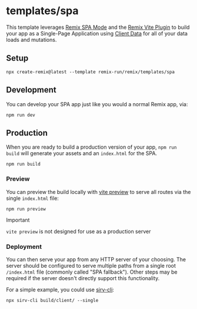 # templates/spa

This template leverages
[Remix SPA Mode](https://remix.run/docs/en/main/future/spa-mode) and the
[Remix Vite Plugin](https://remix.run/docs/en/main/future/vite) to build your
app as a Single-Page Application using
[Client Data](https://remix.run/docs/en/main/guides/client-data) for all of your
data loads and mutations.

## Setup

```shellscript
npx create-remix@latest --template remix-run/remix/templates/spa
```

## Development

You can develop your SPA app just like you would a normal Remix app, via:

```shellscript
npm run dev
```

## Production

When you are ready to build a production version of your app, `npm run build`
will generate your assets and an `index.html` for the SPA.

```shellscript
npm run build
```

### Preview

You can preview the build locally with
[vite preview](https://vitejs.dev/guide/cli#vite-preview) to serve all routes
via the single `index.html` file:

```shellscript
npm run preview
```

> [!IMPORTANT]
>
> `vite preview` is not designed for use as a production server

### Deployment

You can then serve your app from any HTTP server of your choosing. The server
should be configured to serve multiple paths from a single root `/index.html`
file (commonly called "SPA fallback"). Other steps may be required if the server
doesn't directly support this functionality.

For a simple example, you could use
[sirv-cli](https://www.npmjs.com/package/sirv-cli):

```shellscript
npx sirv-cli build/client/ --single
```
